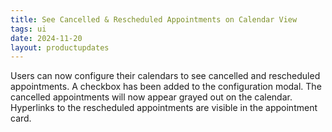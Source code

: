 ```yaml
---
title: See Cancelled & Rescheduled Appointments on Calendar View
tags: ui
date: 2024-11-20
layout: productupdates
---
```


Users can now configure their calendars to see cancelled and rescheduled appointments. A checkbox has been added to the configuration modal. The cancelled appointments will now appear grayed out on the calendar. Hyperlinks to the rescheduled appointments are visible in the appointment card. 